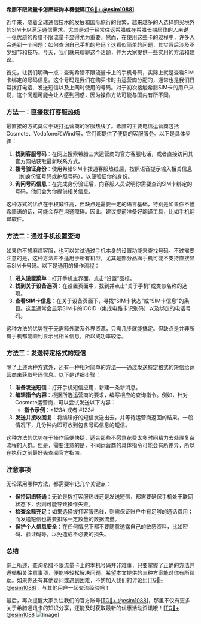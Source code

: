 **希腊不限流量卡怎麽查詢本機號碼[[TG💪+ @esim1088](https://t.me/s/esim1088)]**

近年来，随着全球通信技术的发展和国际旅行的频繁，越来越多的人选择购买境外的SIM卡以满足通信需求。尤其是对于经常往返希腊或在希腊长期居住的人来说，一张优质的希腊不限流量卡显得尤为重要。然而，在使用这些卡的过程中，许多人会遇到一个问题：如何查询自己手机的号码？这看似简单的问题，其实背后涉及不少细节和技巧。今天，我们就来聊聊这个话题，并为大家提供一些实用的方法和建议。

首先，让我们明确一点：查询希腊不限流量卡上的手机号码，实际上就是查看SIM卡绑定的号码信息。这个号码是我们在购买卡时由运营商分配的，通常也是我们日常拨打电话、发送短信以及上网时使用的号码。对于初次接触希腊SIM卡的用户来说，这个问题可能会让人感到困惑，因为操作方法可能与国内有所不同。

### 方法一：直接拨打客服热线

最直接的方式莫过于拨打运营商的客服热线了。希腊的主要电信运营商包括Cosmote、Vodafone和Wind等，它们都提供了便捷的客服服务。以下是具体步骤：

1. **找到客服号码**：在网上搜索希腊三大运营商的官方客服电话，或者直接访问其官方网站获取最新联系方式。
2. **拨号验证身份**：使用希腊SIM卡拨通客服热线后，按照语音提示输入相关信息（如身份证号码或护照号码），以便验证你的身份。
3. **询问号码信息**：在完成身份验证后，向客服人员说明你需要查询SIM卡绑定的号码，他们会为你提供相关信息。

这种方式的优点在于权威性高，但缺点是需要一定的语言基础，特别是如果你不懂希腊语的话，可能会存在沟通障碍。因此，建议提前准备好翻译工具，比如手机翻译软件。

### 方法二：通过手机设置查询

如果你不想麻烦客服，也可以尝试通过手机本身的设置功能来查找号码。不过需要注意的是，这种方法并不适用于所有机型，尤其是部分品牌手机可能不支持直接显示SIM卡号码。以下是通用的操作流程：

1. **进入设置菜单**：打开手机主界面，点击“设置”图标。
2. **找到关于设备选项**：在设置页面中，找到并点击“关于手机”或类似名称的选项。
3. **查看SIM卡信息**：在关于设备页面下，寻找“SIM卡状态”或“SIM卡信息”的条目。这里通常会显示SIM卡的ICCID（集成电路卡识别码）以及绑定的电话号码。

这种方法的优势在于无需额外联系外界资源，只需几步就能搞定。但缺点是并非所有手机都能顺利显示出相关信息，所以成功率较低。

### 方法三：发送特定格式的短信

除了上述两种方式外，还有一种相对简单的方法——通过发送特定格式的短信给运营商来获取号码信息。以下是详细步骤：

1. **准备发送短信**：打开手机短信应用，新建一条新消息。
2. **编辑指令内容**：根据所选运营商的要求，编写相应的查询指令。例如，针对Cosmote运营商，可以尝试发送以下内容：
   - **指令示例**：*123# 或者 #123#
3. **发送并接收回复**：将编辑好的短信发送出去，并等待运营商返回的结果。一般情况下，几分钟内即可收到包含号码信息的短信。

这种方法的优势在于操作简便快捷，适合那些不愿意花费太多时间精力去处理复杂流程的人群。但是，需要注意的是，不同运营商的具体指令可能会有所差异，所以在执行之前最好先查阅官方指南。

### 注意事项

无论采用哪种方法，都需要牢记几个关键点：

- **保持网络畅通**：无论是拨打客服热线还是发送短信，都需要确保手机处于联网状态下，否则可能导致操作失败。
- **检查余额充足**：如果选择拨打客服热线，则需保证账户中有足够的通话费用；而发送短信也需要扣除一定数量的数据流量。
- **保护个人信息安全**：在任何情况下都不要随意透露自己的敏感资料，比如密码、验证码等，以免造成不必要的损失。

### 总结

综上所述，查询希腊不限流量卡上的本机号码并非难事，只要掌握了正确的方法并遵循相关注意事项，便能够轻松解决问题。希望本文提供的三种方案能对你有所帮助。如果你还有其他疑问或遇到困难，不妨加入我们的讨论组[[TG💪+ @esim1088](https://t.me/s/esim1088)]，与其他用户一起交流经验吧！

最后，再次提醒大家关注我们的官方账号[[TG💪+ @esim1088](https://t.me/s/esim1088)]，那里不仅有更多关于希腊通讯卡的知识分享，还能及时获取最新的优惠活动资讯哦！[[TG💪+ @esim1088](https://t.me/s/esim1088) ![Image](https://i.postimg.cc/4NQfJmqS/Snipaste-2025-05-13-00-14-12.png)]